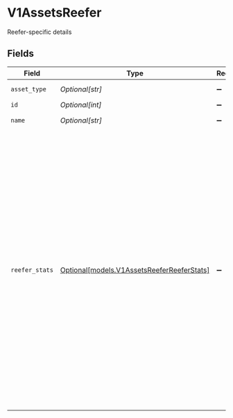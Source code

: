 # V1AssetsReefer

Reefer-specific details


## Fields

| Field                                                                                                                                                                                                                                                                                                                                                                                                      | Type                                                                                                                                                                                                                                                                                                                                                                                                       | Required                                                                                                                                                                                                                                                                                                                                                                                                   | Description                                                                                                                                                                                                                                                                                                                                                                                                | Example                                                                                                                                                                                                                                                                                                                                                                                                    |
| ---------------------------------------------------------------------------------------------------------------------------------------------------------------------------------------------------------------------------------------------------------------------------------------------------------------------------------------------------------------------------------------------------------- | ---------------------------------------------------------------------------------------------------------------------------------------------------------------------------------------------------------------------------------------------------------------------------------------------------------------------------------------------------------------------------------------------------------- | ---------------------------------------------------------------------------------------------------------------------------------------------------------------------------------------------------------------------------------------------------------------------------------------------------------------------------------------------------------------------------------------------------------- | ---------------------------------------------------------------------------------------------------------------------------------------------------------------------------------------------------------------------------------------------------------------------------------------------------------------------------------------------------------------------------------------------------------- | ---------------------------------------------------------------------------------------------------------------------------------------------------------------------------------------------------------------------------------------------------------------------------------------------------------------------------------------------------------------------------------------------------------- |
| `asset_type`                                                                                                                                                                                                                                                                                                                                                                                               | *Optional[str]*                                                                                                                                                                                                                                                                                                                                                                                            | :heavy_minus_sign:                                                                                                                                                                                                                                                                                                                                                                                         | Asset type                                                                                                                                                                                                                                                                                                                                                                                                 | Thermo King                                                                                                                                                                                                                                                                                                                                                                                                |
| `id`                                                                                                                                                                                                                                                                                                                                                                                                       | *Optional[int]*                                                                                                                                                                                                                                                                                                                                                                                            | :heavy_minus_sign:                                                                                                                                                                                                                                                                                                                                                                                         | Asset ID                                                                                                                                                                                                                                                                                                                                                                                                   | 1                                                                                                                                                                                                                                                                                                                                                                                                          |
| `name`                                                                                                                                                                                                                                                                                                                                                                                                     | *Optional[str]*                                                                                                                                                                                                                                                                                                                                                                                            | :heavy_minus_sign:                                                                                                                                                                                                                                                                                                                                                                                         | Asset name                                                                                                                                                                                                                                                                                                                                                                                                 | Reefer 123                                                                                                                                                                                                                                                                                                                                                                                                 |
| `reefer_stats`                                                                                                                                                                                                                                                                                                                                                                                             | [Optional[models.V1AssetsReeferReeferStats]](../models/v1assetsreeferreeferstats.md)                                                                                                                                                                                                                                                                                                                       | :heavy_minus_sign:                                                                                                                                                                                                                                                                                                                                                                                         | Contains all the state changes of the reefer for the included stat types. Each state change is recorded independently, so the number of records in each array may differ depending on when that stat changed state. Stat types with a continuous value (such as temperature) will be recorded at different rates depending on the reefer, but generally readings have a frequency on the order of seconds. |                                                                                                                                                                                                                                                                                                                                                                                                            |